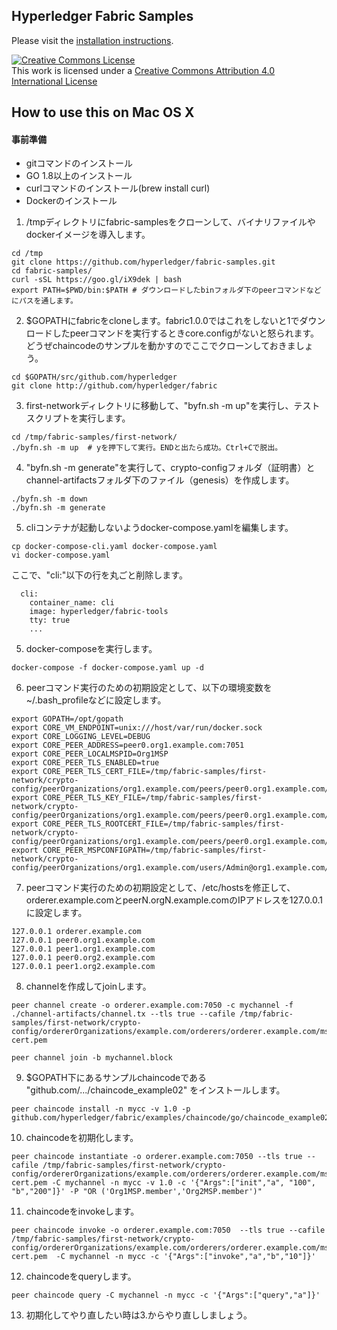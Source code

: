 ## Hyperledger Fabric Samples

Please visit the [installation instructions](http://hyperledger-fabric.readthedocs.io/en/latest/samples.html).

<a rel="license" href="http://creativecommons.org/licenses/by/4.0/"><img alt="Creative Commons License" style="border-width:0" src="https://i.creativecommons.org/l/by/4.0/88x31.png" /></a><br />This work is licensed under a <a rel="license" href="http://creativecommons.org/licenses/by/4.0/">Creative Commons Attribution 4.0 International License</a>

## How to use this on Mac OS X

#### 事前準備
- gitコマンドのインストール
- GO 1.8以上のインストール
- curlコマンドのインストール(brew install curl)
- Dockerのインストール

1. /tmpディレクトリにfabric-samplesをクローンして、バイナリファイルやdockerイメージを導入します。

```
cd /tmp
git clone https://github.com/hyperledger/fabric-samples.git
cd fabric-samples/
curl -sSL https://goo.gl/iX9dek | bash
export PATH=$PWD/bin:$PATH # ダウンロードしたbinフォルダ下のpeerコマンドなどにパスを通します。
```

2. $GOPATHにfabricをcloneします。fabric1.0.0ではこれをしないと1でダウンロードしたpeerコマンドを実行するときcore.configがないと怒られます。どうぜchaincodeのサンプルを動かすのでここでクローンしておきましょう。

```
cd $GOPATH/src/github.com/hyperledger
git clone http://github.com/hyperledger/fabric
```

3. first-networkディレクトリに移動して、"byfn.sh -m up"を実行し、テストスクリプトを実行します。

```
cd /tmp/fabric-samples/first-network/
./byfn.sh -m up  # yを押下して実行。ENDと出たら成功。Ctrl+Cで脱出。
```

4. "byfn.sh -m generate"を実行して、crypto-configフォルダ（証明書）とchannel-artifactsフォルダ下のファイル（genesis）を作成します。

```
./byfn.sh -m down
./byfn.sh -m generate
```

5. cliコンテナが起動しないようdocker-compose.yamlを編集します。

```
cp docker-compose-cli.yaml docker-compose.yaml
vi docker-compose.yaml
```

ここで、"cli:"以下の行を丸ごと削除します。
```
  cli:
    container_name: cli
    image: hyperledger/fabric-tools
    tty: true
    ...
```

5. docker-composeを実行します。

```
docker-compose -f docker-compose.yaml up -d
```

6. peerコマンド実行のための初期設定として、以下の環境変数を~/.bash_profileなどに設定します。

```
export GOPATH=/opt/gopath
export CORE_VM_ENDPOINT=unix:///host/var/run/docker.sock
export CORE_LOGGING_LEVEL=DEBUG
export CORE_PEER_ADDRESS=peer0.org1.example.com:7051
export CORE_PEER_LOCALMSPID=Org1MSP
export CORE_PEER_TLS_ENABLED=true
export CORE_PEER_TLS_CERT_FILE=/tmp/fabric-samples/first-network/crypto-config/peerOrganizations/org1.example.com/peers/peer0.org1.example.com/tls/server.crt
export CORE_PEER_TLS_KEY_FILE=/tmp/fabric-samples/first-network/crypto-config/peerOrganizations/org1.example.com/peers/peer0.org1.example.com/tls/server.key
export CORE_PEER_TLS_ROOTCERT_FILE=/tmp/fabric-samples/first-network/crypto-config/peerOrganizations/org1.example.com/peers/peer0.org1.example.com/tls/ca.crt
export CORE_PEER_MSPCONFIGPATH=/tmp/fabric-samples/first-network/crypto-config/peerOrganizations/org1.example.com/users/Admin@org1.example.com/msp
```

7. peerコマンド実行のための初期設定として、/etc/hostsを修正して、orderer.example.comとpeerN.orgN.example.comのIPアドレスを127.0.0.1に設定します。

```
127.0.0.1 orderer.example.com
127.0.0.1 peer0.org1.example.com
127.0.0.1 peer1.org1.example.com
127.0.0.1 peer0.org2.example.com
127.0.0.1 peer1.org2.example.com
```
 
8. channelを作成してjoinします。

```
peer channel create -o orderer.example.com:7050 -c mychannel -f ./channel-artifacts/channel.tx --tls true --cafile /tmp/fabric-samples/first-network/crypto-config/ordererOrganizations/example.com/orderers/orderer.example.com/msp/tlscacerts/tlsca.example.com-cert.pem

peer channel join -b mychannel.block
```

9. $GOPATH下にあるサンプルchaincodeである "github.com/.../chaincode_example02" をインストールします。

```
peer chaincode install -n mycc -v 1.0 -p github.com/hyperledger/fabric/examples/chaincode/go/chaincode_example02
```

10. chaincodeを初期化します。

```
peer chaincode instantiate -o orderer.example.com:7050 --tls true --cafile /tmp/fabric-samples/first-network/crypto-config/ordererOrganizations/example.com/orderers/orderer.example.com/msp/tlscacerts/tlsca.example.com-cert.pem -C mychannel -n mycc -v 1.0 -c '{"Args":["init","a", "100", "b","200"]}' -P "OR ('Org1MSP.member','Org2MSP.member')"
```

11. chaincodeをinvokeします。

```
peer chaincode invoke -o orderer.example.com:7050  --tls true --cafile /tmp/fabric-samples/first-network/crypto-config/ordererOrganizations/example.com/orderers/orderer.example.com/msp/tlscacerts/tlsca.example.com-cert.pem  -C mychannel -n mycc -c '{"Args":["invoke","a","b","10"]}'
```

12. chaincodeをqueryします。

```
peer chaincode query -C mychannel -n mycc -c '{"Args":["query","a"]}'
```
 
13. 初期化してやり直したい時は3.からやり直ししましょう。


